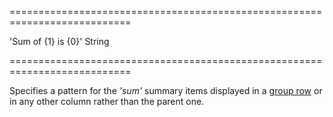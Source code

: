 <!--**
/*-------------------------------------------
    Auto-generated file. Do not modify.
-------------------------------------------

**-->
===========================================================================
<!--default-->'Sum of {1} is {0}'<!--/default-->
<!--type-->String<!--/type-->
===========================================================================

<!--shortDescription-->
Specifies a pattern for the *'sum'* summary items displayed in a [group row](/Documentation/Guide/Widgets/DataGrid/Visual_Elements/#Group_Rows) or in any other column rather than the parent one.
<!--/shortDescription-->

<!--fullDescription-->

<!--/fullDescription-->